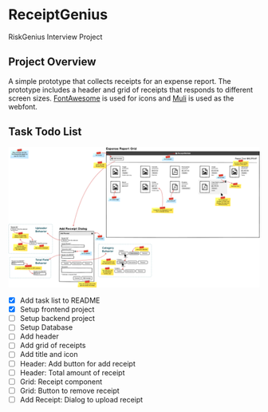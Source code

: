 # ReceiptGenius
RiskGenius Interview Project

## Project Overview
A simple prototype that collects receipts for an expense report. The prototype includes a header and grid of receipts that responds to different screen sizes. [FontAwesome](https://fontawesome.com/) is used for icons and [Muli](https://fonts.google.com/specimen/Muli) is used as the webfont.

## Task Todo List

![Mockup](https://raw.githubusercontent.com/HermiteBai/ReceiptGenius/master/materials/Mockup.png)

- [x] Add task list to README
- [x] Setup frontend project
- [ ] Setup backend project
- [ ] Setup Database
- [ ] Add header
- [ ] Add grid of receipts
- [ ] Add title and icon
- [ ] Header: Add button for add receipt
- [ ] Header: Total amount of receipt
- [ ] Grid: Receipt component
- [ ] Grid: Button to remove receipt
- [ ] Add Receipt: Dialog to upload receipt